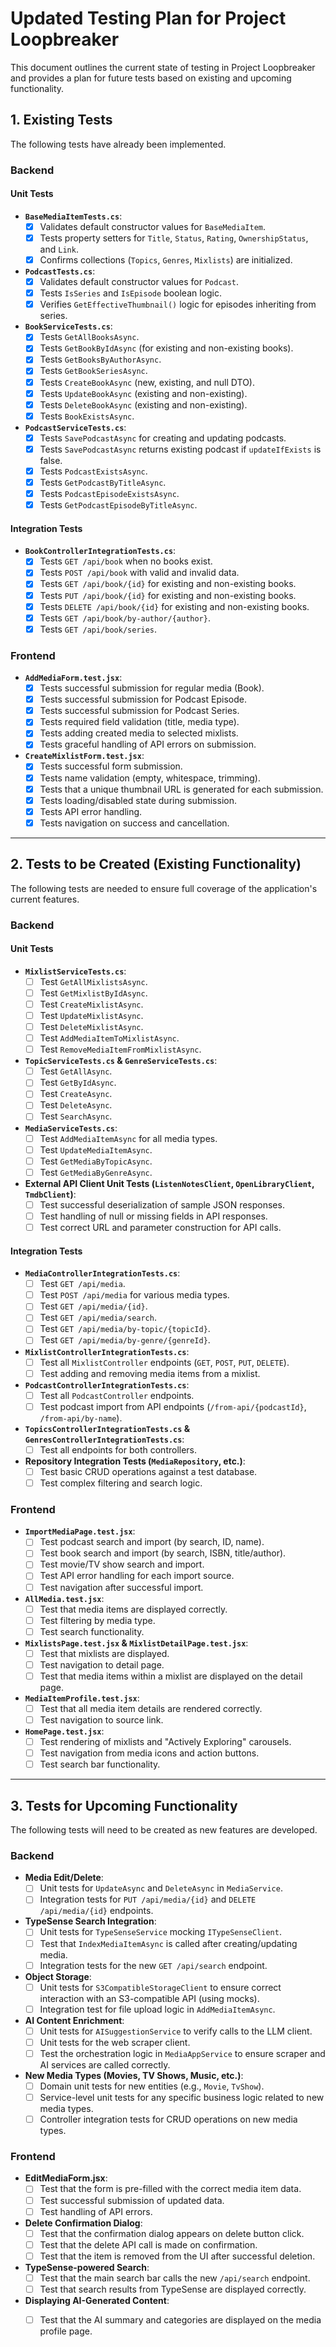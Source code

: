 # Updated Testing Plan for Project Loopbreaker

This document outlines the current state of testing in Project Loopbreaker and provides a plan for future tests based on existing and upcoming functionality.

## 1. Existing Tests

The following tests have already been implemented.

### Backend

#### Unit Tests

-   **`BaseMediaItemTests.cs`**:
    -   [x] Validates default constructor values for `BaseMediaItem`.
    -   [x] Tests property setters for `Title`, `Status`, `Rating`, `OwnershipStatus`, and `Link`.
    -   [x] Confirms collections (`Topics`, `Genres`, `Mixlists`) are initialized.

-   **`PodcastTests.cs`**:
    -   [x] Validates default constructor values for `Podcast`.
    -   [x] Tests `IsSeries` and `IsEpisode` boolean logic.
    -   [x] Verifies `GetEffectiveThumbnail()` logic for episodes inheriting from series.

-   **`BookServiceTests.cs`**:
    -   [x] Tests `GetAllBooksAsync`.
    -   [x] Tests `GetBookByIdAsync` (for existing and non-existing books).
    -   [x] Tests `GetBooksByAuthorAsync`.
    -   [x] Tests `GetBookSeriesAsync`.
    -   [x] Tests `CreateBookAsync` (new, existing, and null DTO).
    -   [x] Tests `UpdateBookAsync` (existing and non-existing).
    -   [x] Tests `DeleteBookAsync` (existing and non-existing).
    -   [x] Tests `BookExistsAsync`.

-   **`PodcastServiceTests.cs`**:
    -   [x] Tests `SavePodcastAsync` for creating and updating podcasts.
    -   [x] Tests `SavePodcastAsync` returns existing podcast if `updateIfExists` is false.
    -   [x] Tests `PodcastExistsAsync`.
    -   [x] Tests `GetPodcastByTitleAsync`.
    -   [x] Tests `PodcastEpisodeExistsAsync`.
    -   [x] Tests `GetPodcastEpisodeByTitleAsync`.

#### Integration Tests

-   **`BookControllerIntegrationTests.cs`**:
    -   [x] Tests `GET /api/book` when no books exist.
    -   [x] Tests `POST /api/book` with valid and invalid data.
    -   [x] Tests `GET /api/book/{id}` for existing and non-existing books.
    -   [x] Tests `PUT /api/book/{id}` for existing and non-existing books.
    -   [x] Tests `DELETE /api/book/{id}` for existing and non-existing books.
    -   [x] Tests `GET /api/book/by-author/{author}`.
    -   [x] Tests `GET /api/book/series`.

### Frontend

-   **`AddMediaForm.test.jsx`**:
    -   [x] Tests successful submission for regular media (Book).
    -   [x] Tests successful submission for Podcast Episode.
    -   [x] Tests successful submission for Podcast Series.
    -   [x] Tests required field validation (title, media type).
    -   [x] Tests adding created media to selected mixlists.
    -   [x] Tests graceful handling of API errors on submission.

-   **`CreateMixlistForm.test.jsx`**:
    -   [x] Tests successful form submission.
    -   [x] Tests name validation (empty, whitespace, trimming).
    -   [x] Tests that a unique thumbnail URL is generated for each submission.
    -   [x] Tests loading/disabled state during submission.
    -   [x] Tests API error handling.
    -   [x] Tests navigation on success and cancellation.

---

## 2. Tests to be Created (Existing Functionality)

The following tests are needed to ensure full coverage of the application's current features.

### Backend

#### Unit Tests

-   **`MixlistServiceTests.cs`**:
    -   [ ] Test `GetAllMixlistsAsync`.
    -   [ ] Test `GetMixlistByIdAsync`.
    -   [ ] Test `CreateMixlistAsync`.
    -   [ ] Test `UpdateMixlistAsync`.
    -   [ ] Test `DeleteMixlistAsync`.
    -   [ ] Test `AddMediaItemToMixlistAsync`.
    -   [ ] Test `RemoveMediaItemFromMixlistAsync`.

-   **`TopicServiceTests.cs` & `GenreServiceTests.cs`**:
    -   [ ] Test `GetAllAsync`.
    -   [ ] Test `GetByIdAsync`.
    -   [ ] Test `CreateAsync`.
    -   [ ] Test `DeleteAsync`.
    -   [ ] Test `SearchAsync`.

-   **`MediaServiceTests.cs`**:
    -   [ ] Test `AddMediaItemAsync` for all media types.
    -   [ ] Test `UpdateMediaItemAsync`.
    -   [ ] Test `GetMediaByTopicAsync`.
    -   [ ] Test `GetMediaByGenreAsync`.

-   **External API Client Unit Tests (`ListenNotesClient`, `OpenLibraryClient`, `TmdbClient`)**:
    -   [ ] Test successful deserialization of sample JSON responses.
    -   [ ] Test handling of null or missing fields in API responses.
    -   [ ] Test correct URL and parameter construction for API calls.

#### Integration Tests

-   **`MediaControllerIntegrationTests.cs`**:
    -   [ ] Test `GET /api/media`.
    -   [ ] Test `POST /api/media` for various media types.
    -   [ ] Test `GET /api/media/{id}`.
    -   [ ] Test `GET /api/media/search`.
    -   [ ] Test `GET /api/media/by-topic/{topicId}`.
    -   [ ] Test `GET /api/media/by-genre/{genreId}`.

-   **`MixlistControllerIntegrationTests.cs`**:
    -   [ ] Test all `MixlistController` endpoints (`GET`, `POST`, `PUT`, `DELETE`).
    -   [ ] Test adding and removing media items from a mixlist.

-   **`PodcastControllerIntegrationTests.cs`**:
    -   [ ] Test all `PodcastController` endpoints.
    -   [ ] Test podcast import from API endpoints (`/from-api/{podcastId}`, `/from-api/by-name`).

-   **`TopicsControllerIntegrationTests.cs` & `GenresControllerIntegrationTests.cs`**:
    -   [ ] Test all endpoints for both controllers.

-   **Repository Integration Tests (`MediaRepository`, etc.)**:
    -   [ ] Test basic CRUD operations against a test database.
    -   [ ] Test complex filtering and search logic.

### Frontend

-   **`ImportMediaPage.test.jsx`**:
    -   [ ] Test podcast search and import (by search, ID, name).
    -   [ ] Test book search and import (by search, ISBN, title/author).
    -   [ ] Test movie/TV show search and import.
    -   [ ] Test API error handling for each import source.
    -   [ ] Test navigation after successful import.

-   **`AllMedia.test.jsx`**:
    -   [ ] Test that media items are displayed correctly.
    -   [ ] Test filtering by media type.
    -   [ ] Test search functionality.

-   **`MixlistsPage.test.jsx` & `MixlistDetailPage.test.jsx`**:
    -   [ ] Test that mixlists are displayed.
    -   [ ] Test navigation to detail page.
    -   [ ] Test that media items within a mixlist are displayed on the detail page.

-   **`MediaItemProfile.test.jsx`**:
    -   [ ] Test that all media item details are rendered correctly.
    -   [ ] Test navigation to source link.

-   **`HomePage.test.jsx`**:
    -   [ ] Test rendering of mixlists and "Actively Exploring" carousels.
    -   [ ] Test navigation from media icons and action buttons.
    -   [ ] Test search bar functionality.

---

## 3. Tests for Upcoming Functionality

The following tests will need to be created as new features are developed.

### Backend

-   **Media Edit/Delete**:
    -   [ ] Unit tests for `UpdateAsync` and `DeleteAsync` in `MediaService`.
    -   [ ] Integration tests for `PUT /api/media/{id}` and `DELETE /api/media/{id}` endpoints.

-   **TypeSense Search Integration**:
    -   [ ] Unit tests for `TypeSenseService` mocking `ITypeSenseClient`.
    -   [ ] Test that `IndexMediaItemAsync` is called after creating/updating media.
    -   [ ] Integration tests for the new `GET /api/search` endpoint.

-   **Object Storage**:
    -   [ ] Unit tests for `S3CompatibleStorageClient` to ensure correct interaction with an S3-compatible API (using mocks).
    -   [ ] Integration test for file upload logic in `AddMediaItemAsync`.

-   **AI Content Enrichment**:
    -   [ ] Unit tests for `AISuggestionService` to verify calls to the LLM client.
    -   [ ] Unit tests for the web scraper client.
    -   [ ] Test the orchestration logic in `MediaAppService` to ensure scraper and AI services are called correctly.

-   **New Media Types (Movies, TV Shows, Music, etc.)**:
    -   [ ] Domain unit tests for new entities (e.g., `Movie`, `TvShow`).
    -   [ ] Service-level unit tests for any specific business logic related to new media types.
    -   [ ] Controller integration tests for CRUD operations on new media types.

### Frontend

-   **EditMediaForm.jsx**:
    -   [ ] Test that the form is pre-filled with the correct media item data.
    -   [ ] Test successful submission of updated data.
    -   [ ] Test handling of API errors.

-   **Delete Confirmation Dialog**:
    -   [ ] Test that the confirmation dialog appears on delete button click.
    -   [ ] Test that the delete API call is made on confirmation.
    -   [ ] Test that the item is removed from the UI after successful deletion.

-   **TypeSense-powered Search**:
    -   [ ] Test that the main search bar calls the new `/api/search` endpoint.
    -   [ ] Test that search results from TypeSense are displayed correctly.

-   **Displaying AI-Generated Content**:
    -   [ ] Test that the AI summary and categories are displayed on the media profile page.

